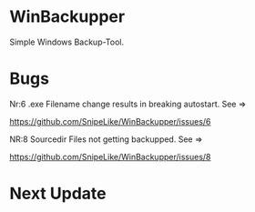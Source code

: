 # WinBackupper
Simple Windows Backup-Tool.

# Bugs

Nr:6 .exe Filename change results in breaking autostart. See =>

https://github.com/SnipeLike/WinBackupper/issues/6

NR:8 Sourcedir Files not getting backupped. See =>

https://github.com/SnipeLike/WinBackupper/issues/8

# Next Update
